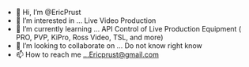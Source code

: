 - 👋 Hi, I’m @EricPrust
- 👀 I’m interested in ... Live Video Production
- 🌱 I’m currently learning ... API Control of Live Production Equipment ( PRO, PVP, KiPro, Ross Video, TSL, and more)
- 💞️ I’m looking to collaborate on ... Do not know right know 
- 📫 How to reach me ...Ericprust@gmail.com

<!---
EricPrust/EricPrust is a ✨ special ✨ repository because its `README.md` (this file) appears on your GitHub profile.
You can click the Preview link to take a look at your changes.
--->
